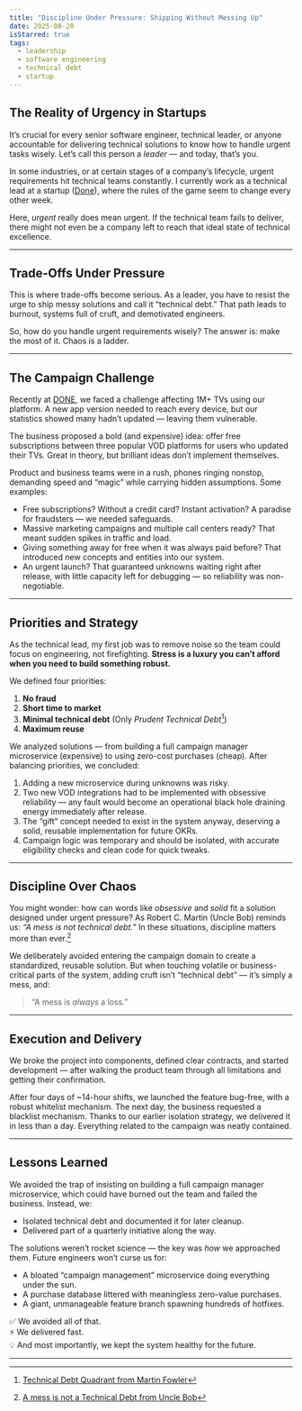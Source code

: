 ```yaml
---
title: "Discipline Under Pressure: Shipping Without Messing Up"
date: 2025-08-20
isStarred: true
tags:
  - leadership
  - software engineering
  - technical debt
  - startup
---
```

## The Reality of Urgency in Startups
It’s crucial for every senior software engineer, technical leader, or anyone accountable for delivering technical solutions to know how to handle urgent tasks wisely. Let’s call this person a *leader* — and today, that’s you.

In some industries, or at certain stages of a company’s lifecycle, urgent requirements hit technical teams constantly. I currently work as a technical lead at a startup ([Done](https://www.linkedin.com/company/donetech/)), where the rules of the game seem to change every other week.

Here, *urgent* really does mean urgent. If the technical team fails to deliver, there might not even be a company left to reach that ideal state of technical excellence.

---
## Trade-Offs Under Pressure
This is where trade-offs become serious. As a leader, you have to resist the urge to ship messy solutions and call it “technical debt.” That path leads to burnout, systems full of cruft, and demotivated engineers.

So, how do you handle urgent requirements wisely? The answer is: make the most of it. Chaos is a ladder.

---
## The Campaign Challenge
Recently at [DONE](https://www.linkedin.com/company/donetech/), we faced a challenge affecting 1M+ TVs using our platform. A new app version needed to reach every device, but our statistics showed many hadn’t updated — leaving them vulnerable.

The business proposed a bold (and expensive) idea: offer free subscriptions between three popular VOD platforms for users who updated their TVs. Great in theory, but brilliant ideas don’t implement themselves.

Product and business teams were in a rush, phones ringing nonstop, demanding speed and “magic” while carrying hidden assumptions. Some examples:

- Free subscriptions? Without a credit card? Instant activation? A paradise for fraudsters — we needed safeguards.
- Massive marketing campaigns and multiple call centers ready? That meant sudden spikes in traffic and load.
- Giving something away for free when it was always paid before? That introduced new concepts and entities into our system.
- An urgent launch? That guaranteed unknowns waiting right after release, with little capacity left for debugging — so reliability was non-negotiable.


---
## Priorities and Strategy
As the technical lead, my first job was to remove noise so the team could focus on engineering, not firefighting. **Stress is a luxury you can’t afford when you need to build something robust.**

We defined four priorities:
1. **No fraud**  
2. **Short time to market**  
3. **Minimal technical debt** (Only *Prudent Technical Debt*[^1])  
4. **Maximum reuse**  

We analyzed solutions — from building a full campaign manager microservice (expensive) to using zero-cost purchases (cheap). After balancing priorities, we concluded:
1. Adding a new microservice during unknowns was risky.  
2. Two new VOD integrations had to be implemented with obsessive reliability — any fault would become an operational black hole draining energy immediately after release.  
3. The “gift” concept needed to exist in the system anyway, deserving a solid, reusable implementation for future OKRs.  
4. Campaign logic was temporary and should be isolated, with accurate eligibility checks and clean code for quick tweaks.

---
## Discipline Over Chaos
You might wonder: how can words like *obsessive* and *solid* fit a solution designed under urgent pressure? As Robert C. Martin (Uncle Bob) reminds us: *“A mess is not technical debt.”* In these situations, discipline matters more than ever.[^2]

We deliberately avoided entering the campaign domain to create a standardized, reusable solution. But when touching volatile or business-critical parts of the system, adding cruft isn’t “technical debt” — it’s simply a mess, and:

> “A mess is *always* a loss.”

---
## Execution and Delivery
We broke the project into components, defined clear contracts, and started development — after walking the product team through all limitations and getting their confirmation.

After four days of ~14-hour shifts, we launched the feature bug-free, with a robust whitelist mechanism. The next day, the business requested a blacklist mechanism. Thanks to our earlier isolation strategy, we delivered it in less than a day. Everything related to the campaign was neatly contained.

---
## Lessons Learned
We avoided the trap of insisting on building a full campaign manager microservice, which could have burned out the team and failed the business. Instead, we:
- Isolated technical debt and documented it for later cleanup.  
- Delivered part of a quarterly initiative along the way.  

The solutions weren’t rocket science — the key was *how* we approached them. Future engineers won’t curse us for:
- A bloated “campaign management” microservice doing everything under the sun.  
- A purchase database littered with meaningless zero-value purchases.  
- A giant, unmanageable feature branch spawning hundreds of hotfixes.  

✅ We avoided all of that.  
⚡ We delivered fast.  
💡 And most importantly, we kept the system healthy for the future.

---
[^1]: [Technical Debt Quadrant from Martin Fowler](https://martinfowler.com/bliki/TechnicalDebtQuadrant.html)  
[^2]: [A mess is not a Technical Debt from Uncle Bob](https://sites.google.com/site/unclebobconsultingllc/a-mess-is-not-a-technical-debt)